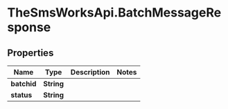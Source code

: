 # TheSmsWorksApi.BatchMessageResponse

## Properties
Name | Type | Description | Notes
------------ | ------------- | ------------- | -------------
**batchid** | **String** |  | 
**status** | **String** |  | 
